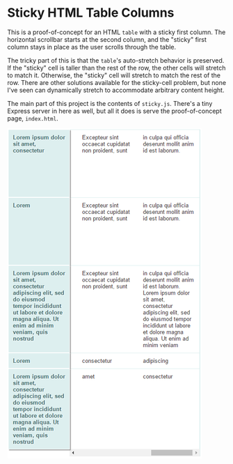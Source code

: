 # Sticky HTML Table Columns

This is a proof-of-concept for an HTML `table` with a sticky first column. The horizontal scrollbar starts at the second column, and the "sticky" first column stays in place as the user scrolls through the table.

The tricky part of this is that the `table`'s auto-stretch behavior is preserved. If the "sticky" cell is taller than the rest of the row, the other cells will stretch to match it. Otherwise, the "sticky" cell will stretch to match the rest of the row. There are other solutions available for the sticky-cell problem, but none I've seen can dynamically stretch to accommodate arbitrary content height.

The main part of this project is the contents of `sticky.js`. There's a tiny Express server in here as well, but all it does is serve the proof-of-concept page, `index.html`.

![screenshot](https://github.com/JustinMorgan/StickyTableColumns/raw/master/screencap.PNG)
